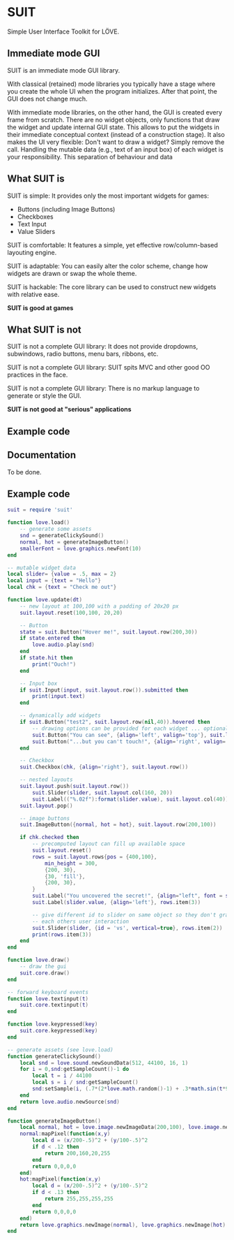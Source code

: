 # SUIT

Simple User Interface Toolkit for LÖVE.

## Immediate mode GUI

SUIT is an immediate mode GUI library.

With classical (retained) mode libraries you typically have a stage where you
create the whole UI when the program initializes. After that point, the GUI
does not change much.

With immediate mode libraries, on the other hand, the GUI is created every
frame from scratch. There are no widget objects, only functions that draw the
widget and update internal GUI state. This allows to put the widgets in their
immediate conceptual context (instead of a construction stage). It also makes
the UI very flexible: Don't want to draw a widget? Simply remove the call.
Handling the mutable data (e.g., text of an input box) of each widget is your
responsibility. This separation of behaviour and data 

## What SUIT is

SUIT is simple: It provides only the most important widgets for games:

- Buttons (including Image Buttons)
- Checkboxes
- Text Input
- Value Sliders

SUIT is comfortable: It features a simple, yet effective row/column-based
layouting engine.

SUIT is adaptable: You can easily alter the color scheme, change how widgets
are drawn or swap the whole theme.

SUIT is hackable: The core library can be used to construct new widgets with
relative ease.

**SUIT is good at games**

## What SUIT is not

SUIT is not a complete GUI library: It does not provide dropdowns, subwindows,
radio buttons, menu bars, ribbons, etc.

SUIT is not a complete GUI library: SUIT spits MVC and other good OO practices
in the face.

SUIT is not a complete GUI library: There is no markup language to generate or
style the GUI.

**SUIT is not good at "serious" applications**

## Example code

## Documentation

To be done.

## Example code


```lua
suit = require 'suit'

function love.load()
	-- generate some assets
	snd = generateClickySound()
	normal, hot = generateImageButton()
	smallerFont = love.graphics.newFont(10)
end

-- mutable widget data
local slider= {value = .5, max = 2}
local input = {text = "Hello"}
local chk = {text = "Check me out"}

function love.update(dt)
	-- new layout at 100,100 with a padding of 20x20 px
	suit.layout.reset(100,100, 20,20)

	-- Button
	state = suit.Button("Hover me!", suit.layout.row(200,30))
	if state.entered then
		love.audio.play(snd)
	end
	if state.hit then
		print("Ouch!")
	end

	-- Input box
	if suit.Input(input, suit.layout.row()).submitted then
		print(input.text)
	end

	-- dynamically add widgets
	if suit.Button("test2", suit.layout.row(nil,40)).hovered then
		-- drawing options can be provided for each widget ... optionally
		suit.Button("You can see", {align='left', valign='top'}, suit.layout.row(nil,30))
		suit.Button("...but you can't touch!", {align='right', valign='bottom'}, suit.layout.row(nil,30))
	end

	-- Checkbox
	suit.Checkbox(chk, {align='right'}, suit.layout.row())

	-- nested layouts
	suit.layout.push(suit.layout.row())
		suit.Slider(slider, suit.layout.col(160, 20))
		suit.Label(("%.02f"):format(slider.value), suit.layout.col(40))
	suit.layout.pop()

	-- image buttons
	suit.ImageButton({normal, hot = hot}, suit.layout.row(200,100))

	if chk.checked then
		-- precomputed layout can fill up available space
		suit.layout.reset()
		rows = suit.layout.rows{pos = {400,100},
			min_height = 300,
			{200, 30},
			{30, 'fill'},
			{200, 30},
		}
		suit.Label("You uncovered the secret!", {align="left", font = smallerFont}, rows.item(1))
		suit.Label(slider.value, {align='left'}, rows.item(3))

		-- give different id to slider on same object so they don't grab
		-- each others user interaction
		suit.Slider(slider, {id = 'vs', vertical=true}, rows.item(2))
		print(rows.item(3))
	end
end

function love.draw()
	-- draw the gui
	suit.core.draw()
end

-- forward keyboard events
function love.textinput(t)
	suit.core.textinput(t)
end

function love.keypressed(key)
	suit.core.keypressed(key)
end

-- generate assets (see love.load)
function generateClickySound()
	local snd = love.sound.newSoundData(512, 44100, 16, 1)
	for i = 0,snd:getSampleCount()-1 do
		local t = i / 44100
		local s = i / snd:getSampleCount()
		snd:setSample(i, (.7*(2*love.math.random()-1) + .3*math.sin(t*9000*math.pi)) * (1-s)^1.2 * .3)
	end
	return love.audio.newSource(snd)
end

function generateImageButton()
	local normal, hot = love.image.newImageData(200,100), love.image.newImageData(200,100)
	normal:mapPixel(function(x,y)
		local d = (x/200-.5)^2 + (y/100-.5)^2
		if d < .12 then
			return 200,160,20,255
		end
		return 0,0,0,0
	end)
	hot:mapPixel(function(x,y)
		local d = (x/200-.5)^2 + (y/100-.5)^2
		if d < .13 then
			return 255,255,255,255
		end
		return 0,0,0,0
	end)
	return love.graphics.newImage(normal), love.graphics.newImage(hot)
end
```
